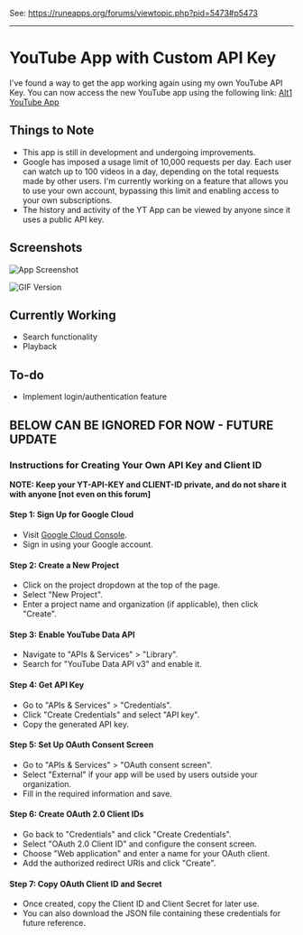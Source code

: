 See: https://runeapps.org/forums/viewtopic.php?pid=5473#p5473

----------
# YouTube App with Custom API Key

I've found a way to get the app working again using my own YouTube API Key. You can now access the new YouTube app using the following link: [Alt1 YouTube App](alt1://addapp/https://nigel1992.github.io/Alt1-YT-App-Fixed/appconfig.json)

## Things to Note

- This app is still in development and undergoing improvements.
- Google has imposed a usage limit of 10,000 requests per day. Each user can watch up to 100 videos in a day, depending on the total requests made by other users. I'm currently working on a feature that allows you to use your own account, bypassing this limit and enabling access to your own subscriptions.
- The history and activity of the YT App can be viewed by anyone since it uses a public API key.

## Screenshots

![App Screenshot](https://i.imgur.com/n3tmwQJ.png)

![GIF Version](https://i.gyazo.com/5377bba885532afd2ae03c318ccbdc9f.gif)

## Currently Working

- Search functionality
- Playback

## To-do

- Implement login/authentication feature

## BELOW CAN BE IGNORED FOR NOW - FUTURE UPDATE

### Instructions for Creating Your Own API Key and Client ID

**NOTE: Keep your YT-API-KEY and CLIENT-ID private, and do not share it with anyone [not even on this forum]**

#### Step 1: Sign Up for Google Cloud

- Visit [Google Cloud Console](https://console.cloud.google.com/).
- Sign in using your Google account.

#### Step 2: Create a New Project

- Click on the project dropdown at the top of the page.
- Select "New Project".
- Enter a project name and organization (if applicable), then click "Create".

#### Step 3: Enable YouTube Data API

- Navigate to "APIs & Services" > "Library".
- Search for "YouTube Data API v3" and enable it.

#### Step 4: Get API Key

- Go to "APIs & Services" > "Credentials".
- Click "Create Credentials" and select "API key".
- Copy the generated API key.

#### Step 5: Set Up OAuth Consent Screen

- Go to "APIs & Services" > "OAuth consent screen".
- Select "External" if your app will be used by users outside your organization.
- Fill in the required information and save.

#### Step 6: Create OAuth 2.0 Client IDs

- Go back to "Credentials" and click "Create Credentials".
- Select "OAuth 2.0 Client ID" and configure the consent screen.
- Choose "Web application" and enter a name for your OAuth client.
- Add the authorized redirect URIs and click "Create".

#### Step 7: Copy OAuth Client ID and Secret

- Once created, copy the Client ID and Client Secret for later use.
- You can also download the JSON file containing these credentials for future reference.
